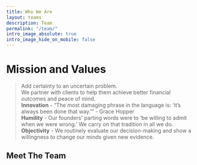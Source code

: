 ```yaml
---
title: Who We Are
layout: teams
description: Team
permalink: "/team/"
intro_image_absolute: true
intro_image_hide_on_mobile: false
---
```

# Mission and Values
> Add certainty to an uncertain problem.</br>
> We partner with clients to help them achieve better financial outcomes and peace of mind.</br>
> **Innovation** - “The most damaging phrase in the language is: ‘it’s always been done that way.’” - Grace Hopper</br>
> **Humility** - Our founders' parting words were to ‘be willing to admit when we were wrong.’ We carry on that tradition in all we do.</br>
> **Objectivity** - We routinely evaluate our decision-making and show a willingness to change our minds given new evidence.

## Meet The Team
